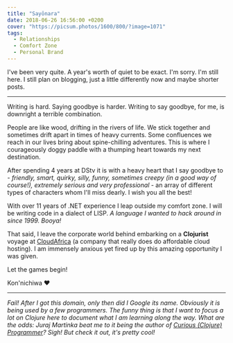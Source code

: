 ```yaml
---
title: "Sayōnara"
date: 2018-06-26 16:56:00 +0200
cover: "https://picsum.photos/1600/800/?image=1071"
tags:
  - Relationships
  - Comfort Zone
  - Personal Brand
---
```


I've been very quite. A year's worth of quiet to be exact. I'm sorry. I'm still
here. I still plan on blogging, just a little differently now and maybe shorter
posts.

---

Writing is hard. Saying goodbye is harder. Writing to say goodbye, for me, is
downright a terrible combination.

People are like wood, drifting in the rivers of life. We stick together and
sometimes drift apart in times of heavy currents. Some confluences we reach in
our lives bring about spine-chilling adventures. This is where I courageously
doggy paddle with a thumping heart towards my next destination.

After spending 4 years at DStv it is with a heavy heart that I say goodbye to -
_friendly, smart, quirky, silly, funny, sometimes creepy (in a good way of
course!), extremely serious and very professional_ - an array of different types
of characters whom I'll miss dearly. I wish you all the best!

With over 11 years of .NET experience I leap outside my comfort zone. I will be
writing code in a dialect of LISP. _A language I wanted to hack around in since 1999. Booya!_

That said, I leave the corporate world behind embarking on a **Clojurist**
voyage at [CloudAfrica](https://www.cloudafrica.net/) (a company that really
does do affordable cloud hosting). I am immensely anxious yet fired up by this
amazing opportunity I was given.

Let the games begin!

Kon'nichiwa &hearts;

---

_Fail! After I got this domain, only then did I Google its name. Obviously it is
being used by a few programmers. The funny thing is that I want to focus a lot
on Clojure here to document what I am learning along the way. What are the odds:
Juraj Martinka beat me to it being the author of [Curious (Clojure)
Programmer](https://curiousprogrammer.net/about/)? Sigh! But check it out, it's
pretty cool!_

